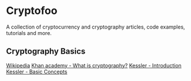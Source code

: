 # Cryptofoo
A collection of cryptocurrency and cryptography articles, code examples, tutorials and more.

## Cryptography Basics

[Wikipedia](https://en.wikipedia.org/wiki/Cryptography)
[Khan academy - What is cryptography?](https://www.khanacademy.org/computing/computer-science/cryptography/crypt/v/intro-to-cryptography)
[Kessler - Introduction](http://www.garykessler.net/library/crypto.html#intro)
[Kessler - Basic Concepts](http://www.garykessler.net/library/crypto.html#purpose)